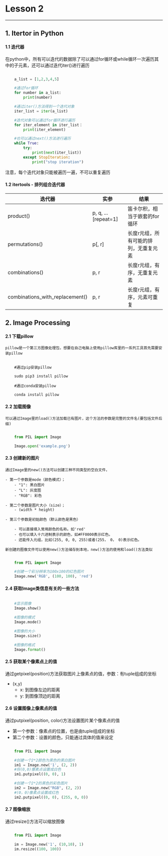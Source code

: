 # Lesson 2

---
## 1. Itertor in Python

#### 1.1 迭代器

在python中，所有可以迭代的数据除了可以通过for循环或while循环一次遍历其中的子元素，还可以通过迭代iter()进行遍历

```python

	a_list = [1,2,3,4,5]

	#通过for循环
	for number in a_list:
		print(number)

	#通过iter()方法得到一个迭代对象
	iter_list = iter(a_list)

	#迭代对象可以通过for循环进行遍历
	for iter_element in iter_list：
		print(iter_element)

	#也可以通过next()方法进行遍历
	while True:
		try:
			print(next(iter_list))
		except StopIteration:
			print("stop iteration")

```

注意，每个迭代对象只能被遍历一遍，不可以重复遍历


#### 1.2 itertools - 排列组合迭代器



|迭代器 | 实参 | 结果 |
| ------ | ------ | ------ |
| product() | p, q, ... [repeat=1] | 笛卡尔积，相当于嵌套的for循环 |
| permutations() | p[, r] | 长度r元组，所有可能的排列，无重复元素 |
| combinations() | p, r | 长度r元组，有序，无重复元素 |
| combinations_with_replacement() | p, r | 长度r元组，有序，元素可重复 |









## 2. Image Processing


#### 2.1 下载pillow

	pillow是一个第三方图像处理包，想要在自己电脑上使用pillow库里的一系列工具首先需要安装pillow

```
	
	#通过pip安装pillow

	sudo pip3 install pillow

	#通过conda安装pillow

	conda install pillow

```


#### 2.2 加载图像

	可以通过Image里的load()方法加载已有图片，这个方法的参数是完整的文件名(要包括文件后缀)

```python

	from PIL import Image

	Image.open('example.png')

```

#### 2.3 创建新的图片

	通过Image里的new()方法可以创建三种不同类型的空白文件，

	- 第一个参数是mode（颜色模式）；
		- "1": 黑白图片
		- "L": 灰度图
		- "RGB": 彩色

	- 第二个参数是图片大小（size）；
		- (width * height)

	- 第三个参数是初始颜色（默认颜色是黑色）

		- 可以直接填入常用颜色的名称。如'red'
		- 也可以填入十六进制表示的颜色，如#FF0000表示红色。
		- 还能传入元组，比如(255, 0, 0, 255)或者(255， 0， 0)表示红色。

	新创建的图像文件可以使用new()方法储存到本地，new()方法的使用和load()方法类似


```python

	from PIL import Image

	#创建一个彩分辨率为100x100的红色图片
	Image.new('RGB', (100, 100), 'red')

```

#### 2.4 获取Image类信息有关的一些方法

```python

	#显示图像
	Image.show()

	#图像的模式
	Image.mode()

	#图像的大小
	Image.size()

	#图像的格式
	Image.format()


```

#### 2.5 获取某个像素点上的值

通过getpixel(position)方法获取图片上像素点的值，参数：有tuple组成的坐标

-  (x,y)
	- x: 到图像左边的距离 
	- y: 到图像顶边的距离

#### 2.6 设置图像上像素点的值

通过putpixel(position, color)方法设置图片某个像素点的值
- 第一个参数：像素点的位置，也是由tuple组成的坐标
- 第二个参数：设置的颜色，只能通过具体的值来设定

```python

	from PIL import Image

	#创建一个2*2颜色为黑色的黑白图片
	im1 = Image.new('1', (2, 2))
	#将(0,0)像素点设置成白色
	im1.putpixel((0, 0), 1)

	#创建一个2*2的黑色的彩色图片
	im2 = Image.new("RGB", (2, 2))
	#(0，0)像素点设置成红色
	im2.putpixel((0, 0), (255, 0, 0))

```

#### 2.7 图像缩放

通过resize()方法可以缩放图像

```python

	from PIL import Image

	im = Image.new('1', (10,10), 1)
	im.resize((100, 100))

```

